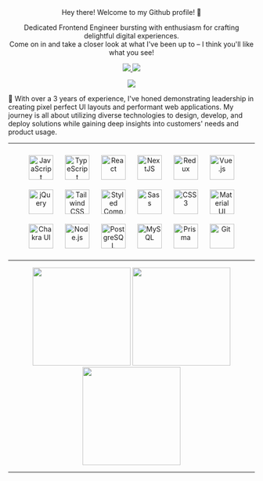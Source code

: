<!--<p align="center"> 
<img src="https://github.com/ritik307/ritik307/blob/main/images/newbg(1).png" />
</p> -->
<br/>
<br/>
<p align="center"> 
Hey there! Welcome to my Github profile! 👋
</p>

<p align="center">
    Dedicated Frontend Engineer bursting with enthusiasm for crafting delightful digital experiences.
   <br/>
   Come on in and take a closer look at what I've been up to – I think you'll like what you see!
 
  <p align="center">
    <a href="https://www.linkedin.com/in/felipe-rodrigues-2929351b8/">
     <img src="https://img.shields.io/badge/-feliperodrigues-blue?style=flat-square&logo=linkedin&logoColor=white"/>
    </a>  
    <a href="mailto: dev.rodriguesfelipp@gmail.com">
     <img src="https://img.shields.io/badge/-felipprodrigues-c14438?style=flat-square&logo=Gmail&logoColor=white&link=mailto:dev.rodriguesfelipp@gmail.com"/>
   </a>
  </p>

  <p align="center">      
      <img src="https://komarev.com/ghpvc/?username=felipprodrigues&color=gray" />
  </p>


  🚀 With over a 3 years of experience, I've honed demonstrating leadership in creating pixel perfect UI layouts and performant web applications. My journey is all about utilizing diverse technologies to design, develop, and deploy solutions while gaining deep insights into customers' needs and product usage.
 
</p> 

----

<p align="center">
  <a href="https://www.javascript.com/" target="_blank"><img style="margin: 10px" src="https://profilinator.rishav.dev/skills-assets/javascript-original.svg" alt="JavaScript" height="50" /></a>
  <a href="https://www.typescriptlang.org/" target="_blank"><img style="margin: 10px" src="https://profilinator.rishav.dev/skills-assets/typescript-original.svg" alt="TypeScript" height="50" /></a>
  <a href="https://reactjs.org/" target="_blank"><img style="margin: 10px" src="https://profilinator.rishav.dev/skills-assets/react-original-wordmark.svg" alt="React" height="50" /></a>
  <a href="https://nextjs.org/" target="_blank"><img style="margin: 10px" src="https://profilinator.rishav.dev/skills-assets/nextjs.png" alt="NextJS" height="50" /></a>
  <a href="https://redux.js.org/" target="_blank"><img style="margin: 10px" src="https://profilinator.rishav.dev/skills-assets/redux-original.svg" alt="Redux" height="50" /></a>
  <a href="https://vuejs.org/" target="_blank"><img style="margin: 10px" src="https://profilinator.rishav.dev/skills-assets/vuejs-original-wordmark.svg" alt="Vue.js" height="50" /></a>
  <a href="https://jquery.com/" target="_blank"><img style="margin: 10px" src="https://profilinator.rishav.dev/skills-assets/jquery.png" alt="jQuery" height="50" /></a>
<!--</p>
<br/>
<p align="center"> -->
  <a href="https://www.tailwindcss.com/" target="_blank"><img style="margin: 10px" src="https://profilinator.rishav.dev/skills-assets/tailwindcss.svg" alt="Tailwind CSS" height="50" /></a>
  <a href="https://styled-components.com/" target="_blank"><img style="margin: 10px" src="https://profilinator.rishav.dev/skills-assets/styled-components.png" alt="Styled Components" height="50" /></a>
  <a href="https://sass-lang.com/" target="_blank"><img style="margin: 10px" src="https://profilinator.rishav.dev/skills-assets/sass-original.svg" alt="Sass" height="50" /></a>
  <a href="https://www.w3schools.com/css/" target="_blank"><img style="margin: 10px" src="https://profilinator.rishav.dev/skills-assets/css3-original-wordmark.svg" alt="CSS3" height="50" /></a>
  <a href="https://mui.com/" target="_blank"><img style="margin: 10px" src="https://profilinator.rishav.dev/skills-assets/mui.png" alt="Material UI" height="50" /></a>
  <a href="https://chakra-ui.com/" target="_blank"><img style="margin: 10px" src="https://profilinator.rishav.dev/skills-assets/chakraui.png" alt="Chakra UI" height="50" /></a>
 <!--</p>
<br/> 
<p align="center">-->
  <a href="https://nodejs.org/" target="_blank"><img style="margin: 10px" src="https://profilinator.rishav.dev/skills-assets/nodejs-original-wordmark.svg" alt="Node.js" height="50" /></a>
  <a href="https://www.postgresql.org/" target="_blank"><img style="margin: 10px" src="https://profilinator.rishav.dev/skills-assets/postgresql-original-wordmark.svg" alt="PostgreSQL" height="50" /></a>
  <a href="https://www.mysql.com/" target="_blank"><img style="margin: 10px" src="https://profilinator.rishav.dev/skills-assets/mysql-original-wordmark.svg" alt="MySQL" height="50" /></a>
  <a href="https://www.prisma.io/" target="_blank"><img style="margin: 10px" src="https://profilinator.rishav.dev/skills-assets/prisma.png" alt="Prisma" height="50" /></a>
  <a href="https://github.com/" target="_blank"><img style="margin: 10px" src="https://profilinator.rishav.dev/skills-assets/git-scm-icon.svg" alt="Git" height="50" /></a>
</p>

---

<p align="center">
  <img src="https://github-readme-stats.vercel.app/api?username=felipprodrigues&show_icons=true&line_height=27" style="height: 200px">
  <img src="https://github-readme-streak-stats.herokuapp.com/?user=felipprodrigues&show_icons=true&locale=en&layout=compact&line_height=0" style="height: 200px">
  <img src="https://github-readme-stats.vercel.app/api/top-langs/?username=felipprodrigues&hide=html,css,java,shaderlab,kotlin,hlsl&layout=compact" style="height: 200px">
</p>
<hr>
